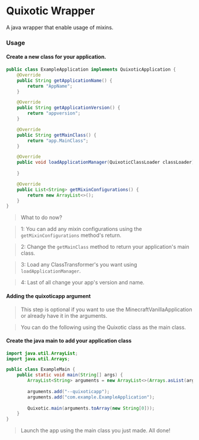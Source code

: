 # Quixotic Wrapper

A java wrapper that enable usage of mixins.

### Usage 

#### Create a new class for your application.

````java
public class ExampleApplication implements QuixoticApplication {
    @Override
    public String getApplicationName() {
        return "AppName";
    }

    @Override
    public String getApplicationVersion() {
        return "appversion";
    }

    @Override
    public String getMainClass() {
        return "app.MainClass";
    }

    @Override
    public void loadApplicationManager(QuixoticClassLoader classLoader) {
        
    }

    @Override
    public List<String> getMixinConfigurations() {
        return new ArrayList<>();
    }
}
````

> What to do now?

> 1: You can add any mixin configurations using the `getMixinConfigurations` method's return. 

> 2: Change the `getMainClass` method to return your application's main class. 

> 3: Load any ClassTransformer's you want using `loadApplicationManager`. 

> 4: Last of all change your app's version and name.

#### Adding the quixoticapp argument

> This step is optional if you want to use the MinecraftVanillaApplication or already have it in the arguments.

> You can do the following using the Quixotic class as the main class. 

#### Create the java main to add your application class

````java
import java.util.ArrayList;
import java.util.Arrays;

public class ExampleMain {
    public static void main(String[] args) {
        ArrayList<String> arguments = new ArrayList<>(Arrays.asList(args));
        
        arguments.add("--quixoticapp");
        arguments.add("com.example.ExampleApplication");
        
        Quixotic.main(arguments.toArray(new String[0]));
    }
}
````

> Launch the app using the main class you just made.
> All done!
